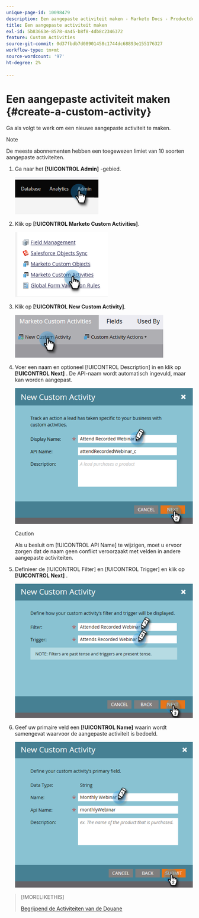 ```yaml
---
unique-page-id: 10098479
description: Een aangepaste activiteit maken - Marketo Docs - Productdocumentatie
title: Een aangepaste activiteit maken
exl-id: 5b83663e-8578-4a45-b8f8-4db8c2346372
feature: Custom Activities
source-git-commit: 0d37fbdb7d08901458c1744dc68893e155176327
workflow-type: tm+mt
source-wordcount: '97'
ht-degree: 2%

---
```


# Een aangepaste activiteit maken {#create-a-custom-activity}

Ga als volgt te werk om een nieuwe aangepaste activiteit te maken.

>[!NOTE]
>
>De meeste abonnementen hebben een toegewezen limiet van 10 soorten aangepaste activiteiten.

1. Ga naar het **[!UICONTROL Admin]** -gebied.

   ![](assets/create-a-custom-activity-1.png)

1. Klik op **[!UICONTROL Marketo Custom Activities]**.

   ![](assets/create-a-custom-activity-2.png)

1. Klik op **[!UICONTROL New Custom Activity]**.

   ![](assets/create-a-custom-activity-3.png)

1. Voer een naam en optioneel [!UICONTROL Description] in en klik op **[!UICONTROL Next]** . De API-naam wordt automatisch ingevuld, maar kan worden aangepast.

   ![](assets/create-a-custom-activity-4.png)

   >[!CAUTION]
   >
   >Als u besluit om [!UICONTROL API Name] te wijzigen, moet u ervoor zorgen dat de naam geen conflict veroorzaakt met velden in andere aangepaste activiteiten.

1. Definieer de [!UICONTROL Filter] en [!UICONTROL Trigger] en klik op **[!UICONTROL Next]** .

   ![](assets/create-a-custom-activity-5.png)

1. Geef uw primaire veld een **[!UICONTROL Name]** waarin wordt samengevat waarvoor de aangepaste activiteit is bedoeld.

   ![](assets/create-a-custom-activity-6.png)

>[!MORELIKETHIS]
>
>[ Begrijpend de Activiteiten van de Douane ](/help/marketo/product-docs/administration/marketo-custom-activities/understanding-custom-activities.md)
